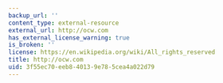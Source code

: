 ```yaml
---
backup_url: ''
content_type: external-resource
external_url: http://ocw.com
has_external_license_warning: true
is_broken: ''
license: https://en.wikipedia.org/wiki/All_rights_reserved
title: http://ocw.com
uid: 3f55ec70-eeb8-4013-9e78-5cea4a022d79
---
```

